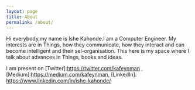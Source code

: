 ```yaml
---
layout: page
title: About
permalink: /about/
---
```


Hi everybody,my name is Ishe Kahonde.I am a Computer Engineer. My interests are in Things, how they communicate, how they interact and can become intelligent and their sel-organisation. This here is my space where I talk about advances in Things, books and ideas.

I am present on [Twitter]:https://twitter.com/kafeynman , [Medium]:https://medium.com/kafeynman, [LinkedIn]: https://www.linkedin.com/in/ishe-kahonde/